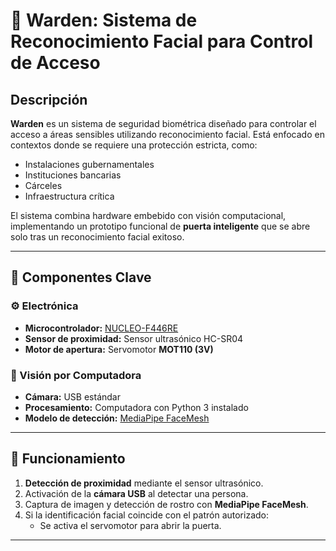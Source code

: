

# 🔐 Warden: Sistema de Reconocimiento Facial para Control de Acceso

## Descripción

**Warden** es un sistema de seguridad biométrica diseñado para controlar el acceso a áreas sensibles utilizando reconocimiento facial. Está enfocado en contextos donde se requiere una protección estricta, como:

- Instalaciones gubernamentales
- Instituciones bancarias
- Cárceles
- Infraestructura crítica

El sistema combina hardware embebido con visión computacional, implementando un prototipo funcional de **puerta inteligente** que se abre solo tras un reconocimiento facial exitoso.

---

## 🧠 Componentes Clave

### ⚙️ Electrónica
- **Microcontrolador:** [NUCLEO-F446RE](https://www.st.com/en/evaluation-tools/nucleo-f446re.html)
- **Sensor de proximidad:** Sensor ultrasónico HC-SR04
- **Motor de apertura:** Servomotor **MOT110 (3V)**

### 🎥 Visión por Computadora
- **Cámara:** USB estándar
- **Procesamiento:** Computadora con Python 3 instalado
- **Modelo de detección:** [MediaPipe FaceMesh](https://github.com/google-ai-edge/mediapipe/blob/master/docs/solutions/face_mesh.md)

---

## 🔧 Funcionamiento

1. **Detección de proximidad** mediante el sensor ultrasónico.
2. Activación de la **cámara USB** al detectar una persona.
3. Captura de imagen y detección de rostro con **MediaPipe FaceMesh**.
4. Si la identificación facial coincide con el patrón autorizado:
   - Se activa el servomotor para abrir la puerta.

---
